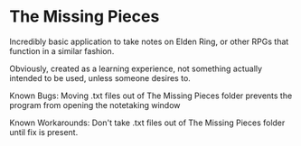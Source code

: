 # The Missing Pieces
Incredibly basic application to take notes on Elden Ring, or other RPGs that function in a similar fashion.

Obviously, created as a learning experience, not something actually intended to be used, unless someone desires to.

Known Bugs: Moving .txt files out of The Missing Pieces folder prevents the program from opening the notetaking window

Known Workarounds: Don't take .txt files out of The Missing Pieces folder until fix is present.
